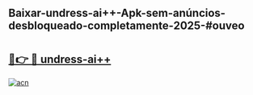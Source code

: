 ## Baixar-undress-ai++-Apk-sem-anúncios-desbloqueado-completamente-2025-#ouveo

# <h2><a href="https://ainizakaria.my?title=undress-ai++&ref=20M">🔗👉 🔴 undress-ai++</a></h2>

[![acn](https://github.com/user-attachments/assets/0f9c940e-d8b0-45ae-aac7-cd30a18b3e1c)](https://ainizakaria.my?title=undress-ai++&ref=20M)

